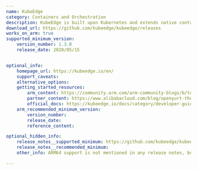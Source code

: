```yaml
---
name: KubeEdge
category: Containers and Orchestration
description: KubeEdge is built upon Kubernetes and extends native containerized application orchestration and device management to hosts at the Edge.
download_url: https://github.com/kubeedge/kubeedge/releases
works_on_arm: true
supported_minimum_version:
    version_number: 1.3.0
    release_date: 2020/05/15


optional_info:
    homepage_url: https://kubeedge.io/en/
    support_caveats:
    alternative_options:
    getting_started_resources:
        arm_content: https://community.arm.com/arm-community-blogs/b/tools-software-ides-blog/posts/q-a-with-priyanka-sharma-for-arm-devsummit-2020
        partner_content: https://www.alibabacloud.com/blog/openyurt-the-practice-of-extending-native-kubernetes-to-the-edge_597903
        official_docs: https://kubeedge.io/docs/category/developer-guide/
    arm_recommended_minimum_version:
        version_number:
        release_date:
        reference_content:

optional_hidden_info:
    release_notes__supported_minimum: https://github.com/kubeedge/kubeedge/blob/master/CHANGELOG/CHANGELOG-1.3.md#v130
    release_notes__recommended_minimum:
    other_info: ARM64 support is not mentioned in any release notes, but the first binary for ARM64 was released for version v1.3.0.

---
```

